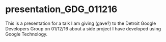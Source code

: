 # presentation_GDG_011216
This is a presentation for a talk I am giving (gave?) to the Detroit Google Developers Group on 01/12/16 about a side project I have developed using Google Technology. 
